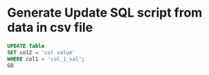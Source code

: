 ﻿# Generate Update SQL script from data in csv file

``` sql
UPDATE Table
SET col2 = 'col value'
WHERE col1 = 'col_1_val';
GO
```